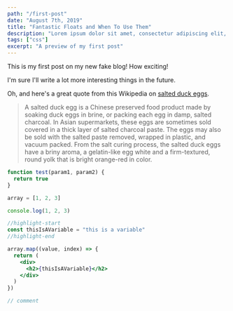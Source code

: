 ```yaml
---
path: "/first-post"
date: "August 7th, 2019"
title: "Fantastic Floats and When To Use Them"
description: "Lorem ipsum dolor sit amet, consectetur adipiscing elit, sed do eiusmod tempor incididunt ut labore et dolore magna aliqua."
tags: ["css"]
excerpt: "A preview of my first post"
---
```


This is my first post on my new fake blog! How exciting!

I'm sure I'll write a lot more interesting things in the future.

Oh, and here's a great quote from this Wikipedia on
[salted duck eggs](http://en.wikipedia.org/wiki/Salted_duck_egg).

> A salted duck egg is a Chinese preserved food product made by soaking duck
> eggs in brine, or packing each egg in damp, salted charcoal. In Asian
> supermarkets, these eggs are sometimes sold covered in a thick layer of salted
> charcoal paste. The eggs may also be sold with the salted paste removed,
> wrapped in plastic, and vacuum packed. From the salt curing process, the
> salted duck eggs have a briny aroma, a gelatin-like egg white and a
> firm-textured, round yolk that is bright orange-red in color.

```jsx
function test(param1, param2) {
  return true
}

array = [1, 2, 3]

console.log(1, 2, 3)

//highlight-start
const thisIsAVariable = "this is a variable"
//highlight-end

array.map((value, index) => {
  return (
    <div>
      <h2>{thisIsAVariable}</h2>
    </div>
  )
})

// comment
```
